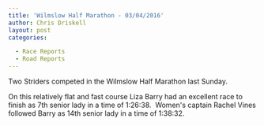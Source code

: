 ```yaml
---
title: 'Wilmslow Half Marathon - 03/04/2016'
author: Chris Driskell
layout: post
categories:

  - Race Reports
  - Road Reports
---
```

Two Striders competed in the Wilmslow Half Marathon last Sunday.

On this relatively flat and fast course Liza Barry had an excellent race to finish as 7th senior lady in a time of 1:26:38.  Women's captain Rachel Vines followed Barry as 14th senior lady in a time of 1:38:32.
